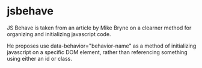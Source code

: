 jsbehave
========


JS Behave is taken from an article by Mike Bryne on a clearner method for organizing and initializing javascript code.

He proposes use data-behavior="behavior-name" as a method of initializing javascript on a specific DOM element, rather than referencing something using either an id or class.

